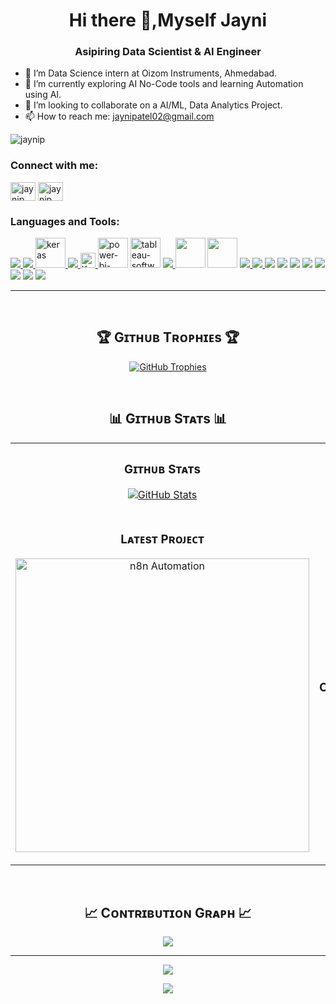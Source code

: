 ### 

<!--
**jaynip/jaynip** is a ✨ _special_ ✨ repository because its `README.md` (this file) appears on your GitHub profile.

Here are some ideas to get you started:
-->



<h1 align="center">Hi there 👋,Myself Jayni</h1>
<h3 align="center">Asipiring Data Scientist & AI Engineer</h3>

- 🔭 I’m Data Science intern at Oizom Instruments, Ahmedabad.
- 🌱 I’m currently exploring AI No-Code tools and learning Automation using AI.
- 👯 I’m looking to collaborate on a AI/ML, Data Analytics Project.
- 📫 How to reach me: jaynipatel02@gmail.com



<p align="left"> <img src="https://komarev.com/ghpvc/?username=jaynip&label=Profile%20views&color=0e75b6&style=flat" alt="jaynip" /> </p>

<h3 align="left">Connect with me:</h3>
<p align="left">
<!-- <a href="https://twitter.com/jaynip" target="blank"><img align="center" src="https://raw.githubusercontent.com/rahuldkjain/github-profile-readme-generator/master/src/images/icons/Social/twitter.svg" alt="jaynip" height="30" width="40" /></a> -->
<a href="https://www.linkedin.com/in/jaynipatel/" target="blank"><img align="center" src="https://raw.githubusercontent.com/rahuldkjain/github-profile-readme-generator/master/src/images/icons/Social/linked-in-alt.svg" alt="jaynip" height="30" width="40" /></a>
<a href="https://www.instagram.com/__maggieeee_?igsh=MTFpYm8yZG43MTE0Mg==" target="blank"><img align="center" src="https://raw.githubusercontent.com/rahuldkjain/github-profile-readme-generator/master/src/images/icons/Social/instagram.svg" alt="jaynip" height="30" width="40" /></a>
</p>

<h3>Languages and Tools:</h3>
<div align="left">
  <p>
<!-- 🛠️ Programming Languages -->
<a href="https://skillicons.dev" target="_blank">
  <img src="https://skillicons.dev/icons?i=python,java,php,html,css,js" />
</a>

<!-- 🌐 Web Development -->
<a href="https://skillicons.dev" target="_blank">
  <img src="https://skillicons.dev/icons?i=react,bootstrap" />
  <img width="48" height="48" src="https://img.icons8.com/material-rounded/24/keras.png" style={{color:"red"}} alt="keras"/>
</a>

<!-- 🧠 Machine Learning & AI -->
<a href="https://skillicons.dev" target="_blank">
  <img src="https://skillicons.dev/icons?i=tensorflow,pytorch" />
  <img src="https://w7.pngwing.com/pngs/571/118/png-transparent-keras-logo-thumbnail.png" height="24" width="24" alt="Keras"/>
  
</a>

<!-- 📊 Data Analysis & Visualization -->
<img width="48" height="48" src="https://img.icons8.com/fluency/48/power-bi-2021.png" alt="power-bi-2021"/>
<img width="48" height="48" src="https://img.icons8.com/color/48/tableau-software.png" alt="tableau-software"/>

<!-- 🗄️ Databases -->
<a href="https://skillicons.dev" target="_blank">
  <img src="https://skillicons.dev/icons?i=mysql,mongodb" />
</a>
<img width="48" height="48" src="https://apn-portal.my.salesforce.com/servlet/servlet.ImageServer?id=0158W000009dd27QAA&oid=00DE0000000c48tMAA" />
<img width="48" height="48" src="https://encrypted-tbn0.gstatic.com/images?q=tbn:ANd9GcQMouDce3LQD4GyOoVy2aS_uI-bOOlsus8wys650vHXREt6ysCDrstsBZyUgWnzJNb-IEQ&usqp=CAU" />

<!-- ☁️ Cloud & DevOps -->
<a href="https://skillicons.dev" target="_blank">
  <img src="https://skillicons.dev/icons?i=aws,gcp,linux" />
</a>

<!-- 🧰 Tools & Platforms -->
<a href="https://skillicons.dev" target="_blank">
  <img src="https://skillicons.dev/icons?i=git,github,vscode" />
</a>
<img src="https://img.shields.io/badge/Streamlit-FF4B4B?style=for-the-badge&logo=streamlit&logoColor=white" />
<img src="https://img.shields.io/badge/Langchain-000000?style=for-the-badge&logo=langchain&logoColor=white" />
<img src="https://img.shields.io/badge/OpenCV-5C3EE8?style=for-the-badge&logo=opencv&logoColor=white" />
<img src="https://img.shields.io/badge/Selenium-43B02A?style=for-the-badge&logo=selenium&logoColor=white" />
<img src="https://img.shields.io/badge/BeautifulSoup-000000?style=for-the-badge&logo=beautifulsoup&logoColor=white" />
<img src="https://img.shields.io/badge/n8n-FF6A00?style=for-the-badge&logo=n8n&logoColor=white" />
<img src="https://img.shields.io/badge/Gemini%20API-000000?style=for-the-badge&logo=gemini&logoColor=white" />
<img src="https://img.shields.io/badge/HuggingFace-FF6A00?style=for-the-badge&logo=huggingface&logoColor=white" />


  </p>
</div>














---
<br />
     



<!--Trophies Section-->   
<h2 align="center">🏆 Gɪᴛʜᴜʙ Tʀᴏᴘʜɪᴇs 🏆</h2>
<p align="center">
  <a href="https://github.com/jaynip/github-profile-trophy">
    <img src="https://github-profile-trophy.vercel.app/?username=jaynip&row=2&column=6&margin-w=20&margin-h=20" alt="GitHub Trophies">
  </a>
</p>
<br />

<!--Github stats Table--> 
<h2 align="center">📊 Gɪᴛʜᴜʙ Sᴛᴀᴛs 📊</h2>

<table width="100%">
  <tr>
    <td width="50%">
      <h3 align="center"><strong>Gɪᴛʜᴜʙ Sᴛᴀᴛs</strong></h3>
      <p align="center">
        <a href="https://github.com/jaynip">
          <img align="center" src="https://github-readme-stats.vercel.app/api?username=jaynip&count_private=true&show_icons=true&theme=nightowl" alt="GitHub Stats" />
        </a>
      </p>
    </td>
    <td width="50%">
      <h3 align="center"><strong>Sᴛʀᴇᴀᴋ Sᴛᴀᴛs</strong></h3>
      <p align="center">
        <a href="https://github.com/jaynip">
          <img align="center" src="https://streak-stats.demolab.com?user=jaynip&theme=nightowl" alt="Streak Stats" />
        </a>
      </p>
    </td>
  </tr>
  <tr>
    <td width="50%">
      <h3 align="center"><strong>Lᴀᴛᴇsᴛ Pʀᴏᴊᴇᴄᴛ</strong></h3>
      <p align="center">
        <a href="https://github.com/jaynip/n8n">
          <img align="center" width="470" src="https://github-readme-stats.vercel.app/api/pin/?username=jaynip&repo=SignLanguageDetection&theme=nightowl&show_owner=true" alt="n8n Automation" />
        </a>
      </p>
    </td>
    <td width="50%">
      <h3 align="center"><strong>Tᴏᴘ Cᴏɴᴛʀɪʙᴜᴛɪᴏɴs</strong></h3>
      <p align="center">
        <a href="https://github.com/jaynip">
          <img align="center" src="https://github-contributor-stats.vercel.app/api?username=jaynip&limit=3&theme=nightowl&show_owner=true&combine_all_yearly_contributions=true" alt="Top Repo" />
        </a>
      </p>
    </td>
  </tr>
</table>
<br />

<!--Contribution Graph-->
<h2 align="center">📈 Cᴏɴᴛʀɪʙᴜᴛɪᴏɴ Gʀᴀᴘʜ 📈</h2>
<div align="center">
    <img src="https://github-readme-activity-graph.vercel.app/graph?username=jaynip&bg_color=011627&color=79d3c3&line=c792ea&point=ffeb95&area=true&hide_border=false" border-radius="15">
</div>

---

<!--Dynamic Quote card updated everyday at 12 PM--> 















































<!--STARTS_HERE_QUOTE_CARD-->
<p align="center">
    <img src="https://readme-daily-quotes.vercel.app/api?author=Fei-Fei%20Li&quote=AI%20is%20not%20just%20a%20tool.%20It%E2%80%99s%20a%20partner%20in%20discovery.&theme=dark&bg_color=0d1117&author_color=00e5ff">
</p>
<!--ENDS_HERE_QUOTE_CARD-->




















































<!--Footer--> 
<p align="center">
  <img src="https://capsule-render.vercel.app/api?type=waving&color=gradient&height=65&section=footer"/>
</p>
